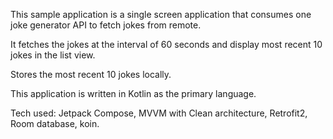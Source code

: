 This sample application is a single screen application that consumes one joke generator API to fetch jokes from remote. 

It fetches the jokes at the interval of 60 seconds and display most recent 10 jokes in the list view.

Stores the most recent 10 jokes locally.


This application is written in Kotlin as the primary language.

Tech used: Jetpack Compose, MVVM with Clean architecture, Retrofit2, Room database, koin.
